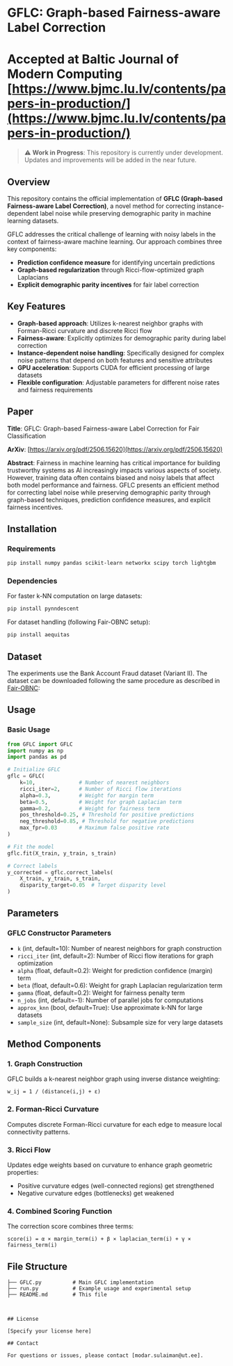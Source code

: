 # GFLC: Graph-based Fairness-aware Label Correction 
# Accepted at Baltic Journal of Modern Computing   [https://www.bjmc.lu.lv/contents/papers-in-production/](https://www.bjmc.lu.lv/contents/papers-in-production/)


> ⚠️ **Work in Progress**: This repository is currently under development. Updates and improvements will be added in the near future.

## Overview

This repository contains the official implementation of **GFLC (Graph-based Fairness-aware Label Correction)**, a novel method for correcting instance-dependent label noise while preserving demographic parity in machine learning datasets.

GFLC addresses the critical challenge of learning with noisy labels in the context of fairness-aware machine learning. Our approach combines three key components:
- **Prediction confidence measure** for identifying uncertain predictions
- **Graph-based regularization** through Ricci-flow-optimized graph Laplacians
- **Explicit demographic parity incentives** for fair label correction

## Key Features

- **Graph-based approach**: Utilizes k-nearest neighbor graphs with Forman-Ricci curvature and discrete Ricci flow
- **Fairness-aware**: Explicitly optimizes for demographic parity during label correction
- **Instance-dependent noise handling**: Specifically designed for complex noise patterns that depend on both features and sensitive attributes
- **GPU acceleration**: Supports CUDA for efficient processing of large datasets
- **Flexible configuration**: Adjustable parameters for different noise rates and fairness requirements

## Paper

**Title**: GFLC: Graph-based Fairness-aware Label Correction for Fair Classification

**ArXiv**: [https://arxiv.org/pdf/2506.15620](https://arxiv.org/pdf/2506.15620)

**Abstract**: Fairness in machine learning has critical importance for building trustworthy systems as AI increasingly impacts various aspects of society. However, training data often contains biased and noisy labels that affect both model performance and fairness. GFLC presents an efficient method for correcting label noise while preserving demographic parity through graph-based techniques, prediction confidence measures, and explicit fairness incentives.

## Installation

### Requirements

```bash
pip install numpy pandas scikit-learn networkx scipy torch lightgbm
```

### Dependencies

For faster k-NN computation on large datasets:
```bash
pip install pynndescent
```

For dataset handling (following Fair-OBNC setup):
```bash
pip install aequitas
```

## Dataset

The experiments use the Bank Account Fraud dataset (Variant II). The dataset can be downloaded following the same procedure as described in [Fair-OBNC](https://github.com/feedzai/fair-obnc/tree/main):


## Usage

### Basic Usage

```python
from GFLC import GFLC
import numpy as np
import pandas as pd

# Initialize GFLC
gflc = GFLC(
    k=10,              # Number of nearest neighbors
    ricci_iter=2,      # Number of Ricci flow iterations
    alpha=0.3,         # Weight for margin term
    beta=0.5,          # Weight for graph Laplacian term
    gamma=0.2,         # Weight for fairness term
    pos_threshold=0.25, # Threshold for positive predictions
    neg_threshold=0.85, # Threshold for negative predictions
    max_fpr=0.03       # Maximum false positive rate
)

# Fit the model
gflc.fit(X_train, y_train, s_train)

# Correct labels
y_corrected = gflc.correct_labels(
    X_train, y_train, s_train,
    disparity_target=0.05  # Target disparity level
)
```

## Parameters

### GFLC Constructor Parameters

- `k` (int, default=10): Number of nearest neighbors for graph construction
- `ricci_iter` (int, default=2): Number of Ricci flow iterations for graph optimization
- `alpha` (float, default=0.2): Weight for prediction confidence (margin) term
- `beta` (float, default=0.6): Weight for graph Laplacian regularization term
- `gamma` (float, default=0.2): Weight for fairness penalty term
- `n_jobs` (int, default=-1): Number of parallel jobs for computations
- `approx_knn` (bool, default=True): Use approximate k-NN for large datasets
- `sample_size` (int, default=None): Subsample size for very large datasets


## Method Components

### 1. Graph Construction
GFLC builds a k-nearest neighbor graph using inverse distance weighting:
```
w_ij = 1 / (distance(i,j) + ε)
```

### 2. Forman-Ricci Curvature
Computes discrete Forman-Ricci curvature for each edge to measure local connectivity patterns.

### 3. Ricci Flow
Updates edge weights based on curvature to enhance graph geometric properties:
- Positive curvature edges (well-connected regions) get strengthened
- Negative curvature edges (bottlenecks) get weakened

### 4. Combined Scoring Function
The correction score combines three terms:
```
score(i) = α × margin_term(i) + β × laplacian_term(i) + γ × fairness_term(i)
```

## File Structure

```
├── GFLC.py          # Main GFLC implementation
├── run.py           # Example usage and experimental setup
├── README.md        # This file
```

```


## License

[Specify your license here]

## Contact

For questions or issues, please contact [modar.sulaiman@ut.ee].

